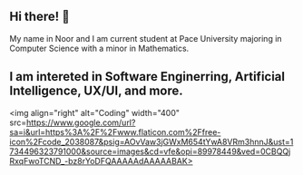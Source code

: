 ## Hi there! 👋
My name in Noor and I am current student at Pace University majoring in Computer Science with a minor in Mathematics. 

## I am intereted in Software Enginerring, Artificial Intelligence, UX/UI, and more.

<img align="right" alt="Coding" width="400" src=https://www.google.com/url?sa=i&url=https%3A%2F%2Fwww.flaticon.com%2Ffree-icon%2Fcode_2038087&psig=AOvVaw3jGWxM654tYwA8VRm3hnnJ&ust=1734496323791000&source=images&cd=vfe&opi=89978449&ved=0CBQQjRxqFwoTCND_-bz8rYoDFQAAAAAdAAAAABAK>
<!--
**noorulhuda455/noorulhuda455** is a ✨ _special_ ✨ repository because its `README.md` (this file) appears on your GitHub profile.






 
Here are some ideas to get you started:

- 🔭 I’m currently working on ...
- 🌱 I’m currently learning ...
- 👯 I’m looking to collaborate on ...
- 🤔 I’m looking for help with ...
- 💬 Ask me about ...
- 📫 How to reach me: ...
- 😄 Pronouns: ...
- ⚡ Fun fact: ...
-->
